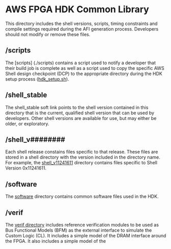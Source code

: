 # AWS FPGA HDK Common Library

This directory includes the shell versions, scripts, timing constraints and compile settings required during the AFI generation process. 
Developers should not modify or remove these files.

## /scripts

The [scripts] (./scripts) contains a script used to notify a developer that their build job is complete as well as a script used to copy the specific AWS Shell design checkpoint (DCP) to the appropriate directory during the HDK setup process ([hdk_setup.sh](../../hdk_setup.sh)). 

## /shell_stable

The shell_stable soft link points to the shell version contained in this directory that is the current, qualified shell version that can be used by developers. Other shell versions are available for use, but may either be older, or exploratory.

## /shell_v#\#\#\#\#\#\#\# #

Each shell release constains files specific to that release. These files are stored in a shell directory with the version included in the directory name. For example, the [shell_v11241611](shell_v11241611) directory contains files specific to Shell Version 0x11241611.

## /software

The [software](software) directory contains common software files used in the HDK. 

## /verif 

The [verif directory](./verif) includes reference verification modules to be used as Bus Functional Models (BFM) as the external interface to simulate the Custom Logic (CL).
It includes a simple model of the DRAM interface around the FPGA.
It also includes a simple model of the 

